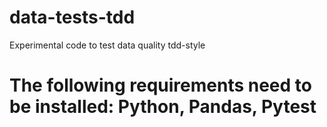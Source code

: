 # data-tests-tdd
Experimental code to test data quality tdd-style

# The following requirements need to be installed: Python, Pandas, Pytest
